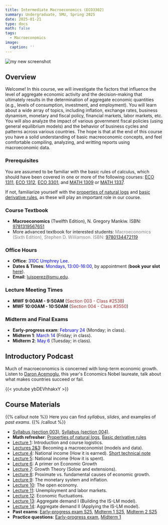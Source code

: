```yaml
---
title: Intermediate Macroeconomics (ECO3302)
summary: Undergraduate, SMU, Spring 2025
date: 2025-01-21
type: docs
math: false
tags:
  - Macroeconomics
image: 
  caption: ''
---
```

<img alt = 'my new screenshot' src='/teaching/intermediate_macro/macro_intro.jpg' />

## Overview
Welcome! In this course, we will investigate the factors that influence the level of aggregate economic activity and the decision-making that ultimately results in the determination of aggregate economic quantities (e.g., levels of consumption, investment, and employment). You will learn about a wide array of topics, including inflation, exchange rates, business dynamism, monetary and fiscal policy, financial markets, labor markets, etc. You will also analyze the impact of various government fiscal policies (using general equilibrium models) and the behavior of business cycles and patterns across various countries. The hope is that at the end of this course you have a solid understanding of basic macreoconomic concepts, and feel comfortable compiling, analyzing, and writting reports using macroeconomic data. 

### Prerequisites
You are assumed to be familiar with the basic rules of calculus, which should have been covered in one or more of the following courses: 
[ECO 1311](https://catalog.smu.edu/preview_course_nopop.php?catoid=33&coid=120231), [ECO 1312](https://catalog.smu.edu/preview_course_nopop.php?catoid=59&coid=223285), [ECO 3301](https://catalog.smu.edu/preview_course_nopop.php?catoid=14&coid=44547), and [MATH 1309](https://catalog.smu.edu/preview_course_nopop.php?catoid=56&coid=211901) or [MATH 1337](https://catalog.smu.edu/preview_course_nopop.php?catoid=33&coid=121240).

If not, familiarize yourself with the [properties of natural logs](notes/LogRules_ECO3302.pdf) and [basic derivative rules](notes/Derivatives_ECO3302.pdf), as these will play an important role in our course. 

### Course Textbook
  * **Macroeconomics** (Twelfth Edition), N. Gregory Mankiw. ISBN: [9781319567651](https://store.macmillanlearning.com/us/product/Macroeconomics/p/1319473474)
  * More advanced textbook for interested students:  <span style="color:gray">Macroeconomics (Sixth Edition), Stephen D. Williamson. ISBN: [9780134472119](https://www.pearson.com/en-us/subject-catalog/p/macroeconomics/P200000006442/9780134472119)</span>

### Office Hours
  * **Office**: <span style="color:blue"> 310C Umphrey Lee</span>.
  * **Dates & Times**: <span style="color:blue">Mondays, 13:00-16:00</span>, by appointment (**book your slot** [here](https://docs.google.com/spreadsheets/d/1ChMqGncR-uL0yOu027SQdq8qXpGKpDk0RrrwqXJLA1M/edit?usp=sharing)).
  * **Email**: luisperez@smu.edu. 

### Lecture Meeting Times
  * **MWF 9:00AM - 9:50AM** (<span style="color:brown">Section 003 - Class #2538</span>)
  * **MWF 10:00AM - 10:50AM** (<span style="color:brown">Section 004 - Class #3550</span>)
  
### Midterm and Final Exams
  * **Early-progress exam**: <span style="color:blue">February 24</span> (Monday; in class).
  * **Midterm 1**: <span style="color:blue">March 14</span> (Friday; in class).
  * **Midterm 2**: <span style="color:blue">May 6</span> (Tuesday; in class).


## Introductory Podcast
Much of macroeconomics is concerned with long-term economic growth. Listen to [Daron Acemoglu](https://economics.mit.edu/people/faculty/daron-acemoglu), this year's Economics Nobel laureate, talk about what makes countries succeed or fail. 

{{< youtube ybDEVhhakxY >}}



## Course Materials

{{% callout note %}}
Here you can find _syllabus_, _slides_, and examples of _past exams_.
{{% /callout %}}

  * [Syllabus (section 003)](https://smu.simplesyllabus.com/api2/doc-pdf/ysjwqhwu5/Spring-2025-ECO-3302-003-Intermediate-Macroeconomics.pdf?locale=en-US), [Syllabus (section 004)](https://smu.simplesyllabus.com/api2/doc-pdf/ysjwqhwu5/Spring-2025-ECO-3302-004-Intermediate-Macroeconomics.pdf?locale=en-US).
  * **Math refresher**: [Properties of natural logs](notes/LogRules_ECO3302.pdf), [Basic derivative rules](notes/Derivatives_ECO3302.pdf)
  * [Lecture 1](slides/Lect1_ECO3302.pdf): Introduction and course logistics.
  * [Lectures 2&3](slides/Lect2&3_ECO3302.pdf): Becoming a macroeconomist (models and data).
  * [Lecture 4](slides/Lect4_ECO3302.pdf): National income (How it is earned). [Short technical note](notes/Notes_Lect2&3_ECO3302.pdf)
  * [Lecture 5](slides/Lect5_ECO3302.pdf): National income (How it is spent).
  * [Lecture 6](slides/Lect6_ECO3302.pdf): A primer on Economic Growth
  * [Lecture 7](slides/Lect7_ECO3302.pdf): Growth Theory (Solow and extensions).
  * [Lecture 8](slides/Lect8_ECO3302.pdf): Proximate vs. fundamental causes of economic growth.
  * [Lecture 9](slides/Lect9_ECO3302.pdf): The monetary system and inflation.
  * [Lecture 10](slides/Lect10_ECO3302.pdf): The open economy.
  * [Lecture 11](slides/Lect11_ECO3302.pdf): Unemployment and labor markets.
  * [Lecture 12](slides/Lect12_ECO3302.pdf): Economic fluctuations.
  * [Lecture 13](slides/Lect13_ECO3302.pdf): Aggregate demand I (Building the IS-LM model).
  * [Lecture 14](slides/Lect14_ECO3302.pdf): Aggregate demand II (Applying the IS-LM model).
   * **Past exams**: [Early-progress exam S25](exam/EP_Exam_S25_ECO3302.pdf), [Midterm 1 S25](exam/M1_Exam_S25_ECO3302.pdf), [Midterm 2 S25](exam/M2_Exam_S25_ECO3302.pdf)
  * **Practice questions**: [Early-progress exam](practice/PQs_EPexam.pdf), [Midterm 1](practice/PQs_M1exam.pdf)
